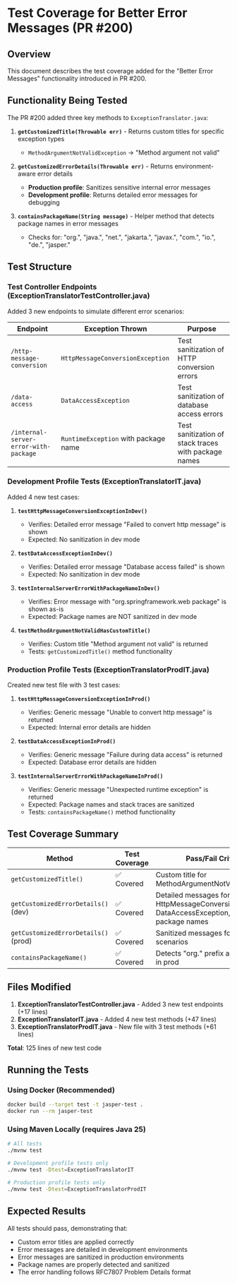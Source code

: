 # Test Coverage for Better Error Messages (PR #200)

## Overview
This document describes the test coverage added for the "Better Error Messages" functionality introduced in PR #200.

## Functionality Being Tested

The PR #200 added three key methods to `ExceptionTranslator.java`:

1. **`getCustomizedTitle(Throwable err)`** - Returns custom titles for specific exception types
   - `MethodArgumentNotValidException` → "Method argument not valid"

2. **`getCustomizedErrorDetails(Throwable err)`** - Returns environment-aware error details
   - **Production profile**: Sanitizes sensitive internal error messages
   - **Development profile**: Returns detailed error messages for debugging

3. **`containsPackageName(String message)`** - Helper method that detects package names in error messages
   - Checks for: "org.", "java.", "net.", "jakarta.", "javax.", "com.", "io.", "de.", "jasper."

## Test Structure

### Test Controller Endpoints (ExceptionTranslatorTestController.java)

Added 3 new endpoints to simulate different error scenarios:

| Endpoint | Exception Thrown | Purpose |
|----------|------------------|---------|
| `/http-message-conversion` | `HttpMessageConversionException` | Test sanitization of HTTP conversion errors |
| `/data-access` | `DataAccessException` | Test sanitization of database access errors |
| `/internal-server-error-with-package` | `RuntimeException` with package name | Test sanitization of stack traces with package names |

### Development Profile Tests (ExceptionTranslatorIT.java)

Added 4 new test cases:

1. **`testHttpMessageConversionExceptionInDev()`**
   - Verifies: Detailed error message "Failed to convert http message" is shown
   - Expected: No sanitization in dev mode

2. **`testDataAccessExceptionInDev()`**
   - Verifies: Detailed error message "Database access failed" is shown
   - Expected: No sanitization in dev mode

3. **`testInternalServerErrorWithPackageNameInDev()`**
   - Verifies: Error message with "org.springframework.web package" is shown as-is
   - Expected: Package names are NOT sanitized in dev mode

4. **`testMethodArgumentNotValidHasCustomTitle()`**
   - Verifies: Custom title "Method argument not valid" is returned
   - Tests: `getCustomizedTitle()` method functionality

### Production Profile Tests (ExceptionTranslatorProdIT.java)

Created new test file with 3 test cases:

1. **`testHttpMessageConversionExceptionInProd()`**
   - Verifies: Generic message "Unable to convert http message" is returned
   - Expected: Internal error details are hidden

2. **`testDataAccessExceptionInProd()`**
   - Verifies: Generic message "Failure during data access" is returned
   - Expected: Database error details are hidden

3. **`testInternalServerErrorWithPackageNameInProd()`**
   - Verifies: Generic message "Unexpected runtime exception" is returned
   - Expected: Package names and stack traces are sanitized
   - Tests: `containsPackageName()` method functionality

## Test Coverage Summary

| Method | Test Coverage | Pass/Fail Criteria |
|--------|---------------|-------------------|
| `getCustomizedTitle()` | ✅ Covered | Custom title for MethodArgumentNotValidException |
| `getCustomizedErrorDetails()` (dev) | ✅ Covered | Detailed messages for HttpMessageConversionException, DataAccessException, and package names |
| `getCustomizedErrorDetails()` (prod) | ✅ Covered | Sanitized messages for all three scenarios |
| `containsPackageName()` | ✅ Covered | Detects "org." prefix and sanitizes in prod |

## Files Modified

1. **ExceptionTranslatorTestController.java** - Added 3 new test endpoints (+17 lines)
2. **ExceptionTranslatorIT.java** - Added 4 new test methods (+47 lines)
3. **ExceptionTranslatorProdIT.java** - New file with 3 test methods (+61 lines)

**Total**: 125 lines of new test code

## Running the Tests

### Using Docker (Recommended)
```bash
docker build --target test -t jasper-test .
docker run --rm jasper-test
```

### Using Maven Locally (requires Java 25)
```bash
# All tests
./mvnw test

# Development profile tests only
./mvnw test -Dtest=ExceptionTranslatorIT

# Production profile tests only
./mvnw test -Dtest=ExceptionTranslatorProdIT
```

## Expected Results

All tests should pass, demonstrating that:
- Custom error titles are applied correctly
- Error messages are detailed in development environments
- Error messages are sanitized in production environments
- Package names are properly detected and sanitized
- The error handling follows RFC7807 Problem Details format
